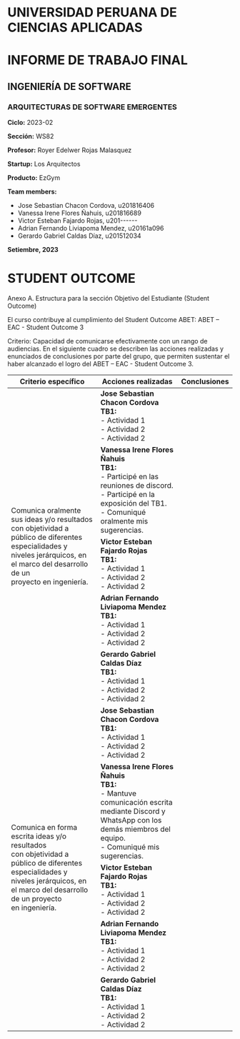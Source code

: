 # UNIVERSIDAD PERUANA DE CIENCIAS APLICADAS

# INFORME DE TRABAJO FINAL

## INGENIERÍA DE SOFTWARE

### ARQUITECTURAS DE SOFTWARE EMERGENTES

**Ciclo:** 2023-02

**Sección:** WS82

**Profesor:** Royer Edelwer Rojas Malasquez

**Startup:** Los Arquitectos

**Producto:** EzGym

**Team members:**
* Jose Sebastian Chacon Cordova, u201816406
* Vanessa Irene Flores Ñahuis, u201816689
* Victor Esteban Fajardo Rojas, u201------
* Adrian Fernando Liviapoma Mendez, u20161a096
* Gerardo Gabriel Caldas Díaz, u201512034

**Setiembre, 2023**

# STUDENT OUTCOME

Anexo A. Estructura para la sección Objetivo del Estudiante (Student Outcome)

El curso contribuye al cumplimiento del Student Outcome ABET: ABET – EAC - Student Outcome 3

Criterio: Capacidad de comunicarse efectivamente con un rango de audiencias. En el siguiente cuadro se describen las acciones realizadas y enunciados de conclusiones por parte del grupo, que permiten sustentar el haber alcanzado el logro del ABET – EAC - Student Outcome 3.

<table>
    <thead>
        <tr>
            <th>Criterio específico</th>
            <th>Acciones realizadas</th>
            <th>Conclusiones</th>
        </tr>
    </thead>
    <tbody>
        <tr>
            <td rowspan=5>Comunica oralmente sus ideas y/o resultados
            <br>con objetividad a público de diferentes especialidades y 
            <br>niveles jerárquicos, en el marco del desarrollo de un 
            <br>proyecto en ingeniería.</td>
            <td>
              <b>Jose Sebastian Chacon Cordova</b>
              <br><b>TB1:</b>
              <br>- Actividad 1
              <br>- Actividad 2
              <br>- Actividad 2
            </td>
            <td rowspan=5></td>
        </tr>
        <tr>
            <td>
              <b>Vanessa Irene Flores Ñahuis</b>
              <br><b>TB1:</b>
              <br>- Participé en las reuniones de discord.
              <br>- Participé en la exposición del TB1.
              <br>- Comuniqué oralmente mis sugerencias.
            </td>
        </tr>
        <tr>
            <td>
              <b>Victor Esteban Fajardo Rojas</b>
              <br><b>TB1:</b>
              <br>- Actividad 1
              <br>- Actividad 2
              <br>- Actividad 2
            </td>
        </tr>
        <tr>
            <td>
              <b>Adrian Fernando Liviapoma Mendez</b>
              <br><b>TB1:</b>
              <br>- Actividad 1
              <br>- Actividad 2
              <br>- Actividad 2
            </td>
        </tr>
        <tr>
            <td>
              <b>Gerardo Gabriel Caldas Díaz</b>
              <br><b>TB1:</b>
              <br>- Actividad 1
              <br>- Actividad 2
              <br>- Actividad 2
            </td>
        </tr>
        <tr>
            <td rowspan=5>Comunica en forma escrita ideas y/o resultados
            <br>con objetividad a público de diferentes especialidades y
            <br>niveles jerárquicos, en el marco del desarrollo de un proyecto
            <br>en ingeniería.</td>
            <td>
              <b>Jose Sebastian Chacon Cordova</b>
              <br><b>TB1:</b>
              <br>- Actividad 1
              <br>- Actividad 2
              <br>- Actividad 2
            </td>
            <td rowspan=5></td>
        </tr>
        <tr>
            <td>
              <b>Vanessa Irene Flores Ñahuis</b>
              <br><b>TB1:</b>
              <br>- Mantuve comunicación escrita mediante Discord y 
              <br>WhatsApp con los demás miembros del equipo.
              <br>- Comuniqué mis sugerencias.
            </td>
        </tr>
        <tr>
            <td>
              <b>Victor Esteban Fajardo Rojas</b>
              <br><b>TB1:</b>
              <br>- Actividad 1
              <br>- Actividad 2
              <br>- Actividad 2
            </td>
        </tr>
        <tr>
            <td>
              <b>Adrian Fernando Liviapoma Mendez</b>
              <br><b>TB1:</b>
              <br>- Actividad 1
              <br>- Actividad 2
              <br>- Actividad 2
            </td>
        </tr>
        <tr>
            <td>
              <b>Gerardo Gabriel Caldas Díaz</b>
              <br><b>TB1:</b>
              <br>- Actividad 1
              <br>- Actividad 2
              <br>- Actividad 2
            </td>
        </tr>
    </tbody>
</table>